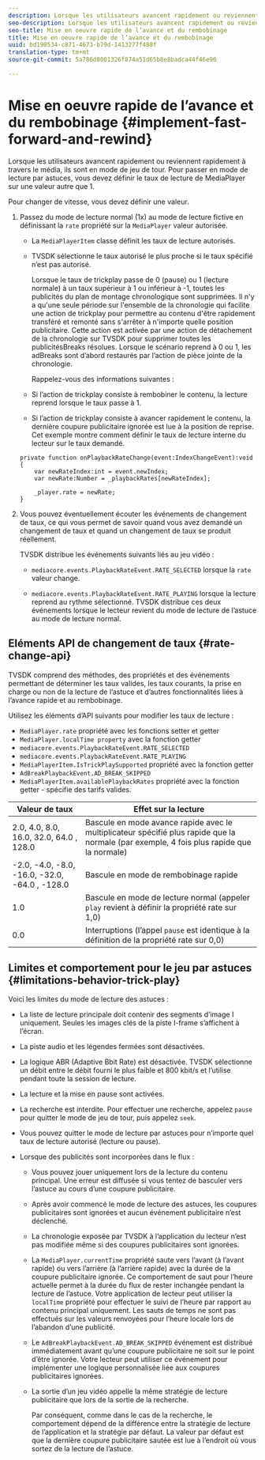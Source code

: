 ```yaml
---
description: Lorsque les utilisateurs avancent rapidement ou reviennent rapidement à travers le média, ils sont en mode de jeu de tour. Pour passer en mode de lecture par astuces, vous devez définir le taux de lecture de MediaPlayer sur une valeur autre que 1.
seo-description: Lorsque les utilisateurs avancent rapidement ou reviennent rapidement à travers le média, ils sont en mode de jeu de tour. Pour passer en mode de lecture par astuces, vous devez définir le taux de lecture de MediaPlayer sur une valeur autre que 1.
seo-title: Mise en oeuvre rapide de l’avance et du rembobinage
title: Mise en oeuvre rapide de l’avance et du rembobinage
uuid: bd190534-c871-4673-b79d-1413277f480f
translation-type: tm+mt
source-git-commit: 5a786d8001326f874a51d65b8e8badca44f46e96

---
```



# Mise en oeuvre rapide de l’avance et du rembobinage {#implement-fast-forward-and-rewind}

Lorsque les utilisateurs avancent rapidement ou reviennent rapidement à travers le média, ils sont en mode de jeu de tour. Pour passer en mode de lecture par astuces, vous devez définir le taux de lecture de MediaPlayer sur une valeur autre que 1.

Pour changer de vitesse, vous devez définir une valeur.

1. Passez du mode de lecture normal (1x) au mode de lecture fictive en définissant la `rate` propriété sur la `MediaPlayer` valeur autorisée.

   * La `MediaPlayerItem` classe définit les taux de lecture autorisés.
   * TVSDK sélectionne le taux autorisé le plus proche si le taux spécifié n’est pas autorisé.

      Lorsque le taux de trickplay passe de 0 (pause) ou 1 (lecture normale) à un taux supérieur à 1 ou inférieur à -1, toutes les publicités du plan de montage chronologique sont supprimées. Il n&#39;y a qu&#39;une seule période sur l&#39;ensemble de la chronologie qui facilite une action de trickplay pour permettre au contenu d&#39;être rapidement transféré et remonté sans s&#39;arrêter à n&#39;importe quelle position publicitaire. Cette action est activée par une action de détachement de la chronologie sur TVSDK pour supprimer toutes les publicitésBreaks résolues. Lorsque le scénario reprend à 0 ou 1, les adBreaks sont d’abord restaurés par l’action de pièce jointe de la chronologie.

      Rappelez-vous des informations suivantes :

   * Si l’action de trickplay consiste à rembobiner le contenu, la lecture reprend lorsque le taux passe à 1.
   * Si l’action de trickplay consiste à avancer rapidement le contenu, la dernière coupure publicitaire ignorée est lue à la position de reprise.
   Cet exemple montre comment définir le taux de lecture interne du lecteur sur le taux demandé.

   ```
   private function onPlaybackRateChange(event:IndexChangeEvent):void { 
       var newRateIndex:int = event.newIndex; 
       var newRate:Number = _playbackRates[newRateIndex]; 
   
       _player.rate = newRate; 
   } 
   ```

1. Vous pouvez éventuellement écouter les événements de changement de taux, ce qui vous permet de savoir quand vous avez demandé un changement de taux et quand un changement de taux se produit réellement.

   TVSDK distribue les événements suivants liés au jeu vidéo :

   * `mediacore.events.PlaybackRateEvent.RATE_SELECTED` lorsque la `rate` valeur change.

   * `mediacore.events.PlaybackRateEvent.RATE_PLAYING` lorsque la lecture reprend au rythme sélectionné.
   TVSDK distribue ces deux événements lorsque le lecteur revient du mode de lecture de l’astuce au mode de lecture normal.

## Eléments API de changement de taux {#rate-change-api}

TVSDK comprend des méthodes, des propriétés et des événements permettant de déterminer les taux valides, les taux courants, la prise en charge ou non de la lecture de l’astuce et d’autres fonctionnalités liées à l’avance rapide et au rembobinage.

Utilisez les éléments d’API suivants pour modifier les taux de lecture :

* `MediaPlayer.rate` propriété avec les fonctions setter et getter
* `MediaPlayer.localTime property` avec la fonction getter
* `mediacore.events.PlaybackRateEvent.RATE_SELECTED`
* `mediacore.events.PlaybackRateEvent.RATE_PLAYING`
* `MediaPlayerItem.IsTrickPlaySupported` propriété avec la fonction getter
* `AdBreakPlaybackEvent.AD_BREAK_SKIPPED`
* `MediaPlayerItem.availablePlaybackRates` propriété avec la fonction getter - spécifie des tarifs valides.

| Valeur de taux | Effet sur la lecture |
|---|---|
| 2.0, 4.0, 8.0, 16.0, 32.0, 64.0  , 128.0 | Bascule en mode avance rapide avec le multiplicateur spécifié plus rapide que la normale (par exemple, 4 fois plus rapide que la normale) |
| -2.0, -4.0, -8.0, -16.0, -32.0, -64.0  , -128.0 | Bascule en mode de rembobinage rapide |
| 1.0 | Bascule en mode de lecture normal (appeler `play` revient à définir la propriété rate sur 1,0) |
| 0.0 | Interruptions (l’appel `pause` est identique à la définition de la propriété rate sur 0,0) |

## Limites et comportement pour le jeu par astuces {#limitations-behavior-trick-play}

Voici les limites du mode de lecture des astuces :

* La liste de lecture principale doit contenir des segments d’image I uniquement. Seules les images clés de la piste I-frame s’affichent à l’écran.
* La piste audio et les légendes fermées sont désactivées.
* La logique ABR (Adaptive Bbit Rate) est désactivée. TVSDK sélectionne un débit entre le débit fourni le plus faible et 800 kbit/s et l’utilise pendant toute la session de lecture.
* La lecture et la mise en pause sont activées.
* La recherche est interdite. Pour effectuer une recherche, appelez `pause` pour quitter le mode de jeu de tour, puis appelez `seek`.

* Vous pouvez quitter le mode de lecture par astuces pour n’importe quel taux de lecture autorisé (lecture ou pause).
* Lorsque des publicités sont incorporées dans le flux :

   * Vous pouvez jouer uniquement lors de la lecture du contenu principal. Une erreur est diffusée si vous tentez de basculer vers l’astuce au cours d’une coupure publicitaire.
   * Après avoir commencé le mode de lecture des astuces, les coupures publicitaires sont ignorées et aucun événement publicitaire n’est déclenché.
   * La chronologie exposée par TVSDK à l’application du lecteur n’est pas modifiée même si des coupures publicitaires sont ignorées.
   * La `MediaPlayer.currentTime` propriété saute vers l’avant (à l’avant rapide) ou vers l’arrière (à l’arrière rapide) avec la durée de la coupure publicitaire ignorée. Ce comportement de saut pour l’heure actuelle permet à la durée du flux de rester inchangée pendant la lecture de l’astuce. Votre application de lecteur peut utiliser la `localTime` propriété pour effectuer le suivi de l’heure par rapport au contenu principal uniquement. Les sauts de temps ne sont pas effectués sur les valeurs renvoyées pour l’heure locale lors de l’abandon d’une publicité.

   * Le `AdBreakPlaybackEvent.AD_BREAK_SKIPPED` événement est distribué immédiatement avant qu’une coupure publicitaire ne soit sur le point d’être ignorée. Votre lecteur peut utiliser ce événement pour implémenter une logique personnalisée liée aux coupures publicitaires ignorées.
   * La sortie d’un jeu vidéo appelle la même stratégie de lecture publicitaire que lors de la sortie de la recherche.

      Par conséquent, comme dans le cas de la recherche, le comportement dépend de la différence entre la stratégie de lecture de l’application et la stratégie par défaut. La valeur par défaut est que la dernière coupure publicitaire sautée est lue à l’endroit où vous sortez de la lecture de l’astuce.